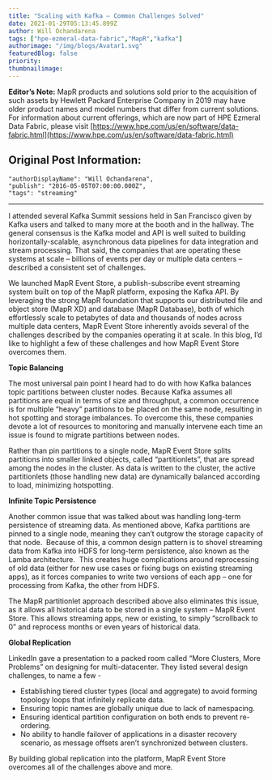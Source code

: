 ```yaml
---
title: "Scaling with Kafka – Common Challenges Solved"
date: 2021-01-29T05:13:45.899Z
author: Will Ochandarena 
tags: ["hpe-ezmeral-data-fabric","MapR","kafka"]
authorimage: "/img/blogs/Avatar1.svg"
featuredBlog: false
priority:
thumbnailimage:
---
```

**Editor’s Note:** MapR products and solutions sold prior to the acquisition of such assets by Hewlett Packard Enterprise Company in 2019 may have older product names and model numbers that differ from current solutions. For information about current offerings, which are now part of HPE Ezmeral Data Fabric, please visit [https://www.hpe.com/us/en/software/data-fabric.html](https://www.hpe.com/us/en/software/data-fabric.html)

## Original Post Information:

```
"authorDisplayName": "Will Ochandarena",
"publish": "2016-05-05T07:00:00.000Z",
"tags": "streaming"
```

---

I attended several Kafka Summit sessions held in San Francisco given by Kafka users and talked to many more at the booth and in the hallway. The general consensus is the Kafka model and API is well suited to building horizontally-scalable, asynchronous data pipelines for data integration and stream processing. That said, the companies that are operating these systems at scale – billions of events per day or multiple data centers – described a consistent set of challenges.

We launched MapR Event Store, a publish-subscribe event streaming system built on top of the MapR platform, exposing the Kafka API. By leveraging the strong MapR foundation that supports our distributed file and object store (MapR XD) and database (MapR Database), both of which effortlessly scale to petabytes of data and thousands of nodes across multiple data centers, MapR Event Store inherently avoids several of the challenges described by the companies operating it at scale. In this blog, I’d like to highlight a few of these challenges and how MapR Event Store overcomes them.

**Topic Balancing**

The most universal pain point I heard had to do with how Kafka balances topic partitions between cluster nodes. Because Kafka assumes all partitions are equal in terms of size and throughput, a common occurrence is for multiple “heavy” partitions to be placed on the same node, resulting in hot spotting and storage imbalances. To overcome this, these companies devote a lot of resources to monitoring and manually intervene each time an issue is found to migrate partitions between nodes.  

Rather than pin partitions to a single node, MapR Event Store splits partitions into smaller linked objects, called “partitionlets”, that are spread among the nodes in the cluster. As data is written to the cluster, the active partitionlets (those handling new data) are dynamically balanced according to load, minimizing hotspotting.

**Infinite Topic Persistence**

Another common issue that was talked about was handling long-term persistence of streaming data. As mentioned above, Kafka partitions are pinned to a single node, meaning they can’t outgrow the storage capacity of that node.  Because of this, a common design pattern is to shovel streaming data from Kafka into HDFS for long-term persistence, also known as the Lamba architecture.  This creates huge complications around reprocessing of old data (either for new use cases or fixing bugs on existing streaming apps), as it forces companies to write two versions of each app – one for processing from Kafka, the other from HDFS.  

The MapR partitionlet approach described above also eliminates this issue, as it allows all historical data to be stored in a single system – MapR Event Store. This allows streaming apps, new or existing, to simply “scrollback to 0” and reprocess months or even years of historical data.

**Global Replication**

LinkedIn gave a presentation to a packed room called “More Clusters, More Problems” on designing for multi-datacenter. They listed several design challenges, to name a few -

*   Establishing tiered cluster types (local and aggregate) to avoid forming topology loops that infinitely replicate data.
*   Ensuring topic names are globally unique due to lack of namespacing.
*   Ensuring identical partition configuration on both ends to prevent re-ordering.
*   No ability to handle failover of applications in a disaster recovery scenario, as message offsets aren’t synchronized between clusters.

By building global replication into the platform, MapR Event Store overcomes all of the challenges above and more.